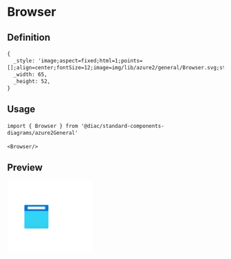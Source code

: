 # Browser

## Definition

```
{
  _style: 'image;aspect=fixed;html=1;points=[];align=center;fontSize=12;image=img/lib/azure2/general/Browser.svg;strokeColor=none;',
  _width: 65,
  _height: 52,
}
```

## Usage

```
import { Browser } from '@diac/standard-components-diagrams/azure2General'

<Browser/>
```

## Preview

<img src="./browser.png" width="200"/>
